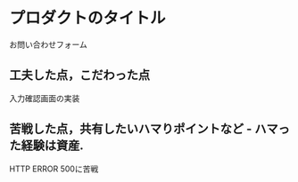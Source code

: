  # プロダクトのタイトル
お問い合わせフォーム
## 工夫した点，こだわった点
入力確認画面の実装
## 苦戦した点，共有したいハマりポイントなど - ハマった経験は資産.
HTTP ERROR 500に苦戦